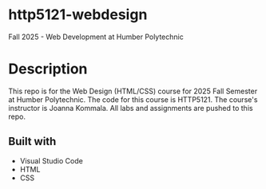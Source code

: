 # http5121-webdesign
Fall 2025 - Web Development at Humber Polytechnic

# Description
This repo is for the Web Design (HTML/CSS) course for 2025 Fall Semester at Humber Polytechnic. The code for this course is HTTP5121. The course's instructor is Joanna Kommala. All labs and assignments are pushed to this repo.

## Built with
- Visual Studio Code
- HTML
- CSS
  
